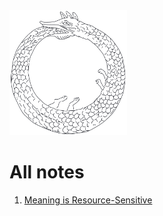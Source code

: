 
<img src="https://raw.githubusercontent.com/maxsun/maxsun.github.io/master/static/snake.png" height="200" />

# All notes

1. [Meaning is Resource-Sensitive](resource_sensitive)
